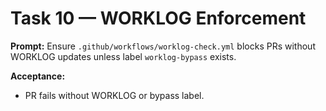 # Task 10 — WORKLOG Enforcement
**Prompt:**
Ensure `.github/workflows/worklog-check.yml` blocks PRs without WORKLOG updates unless label `worklog-bypass` exists.

**Acceptance:**
- PR fails without WORKLOG or bypass label.
